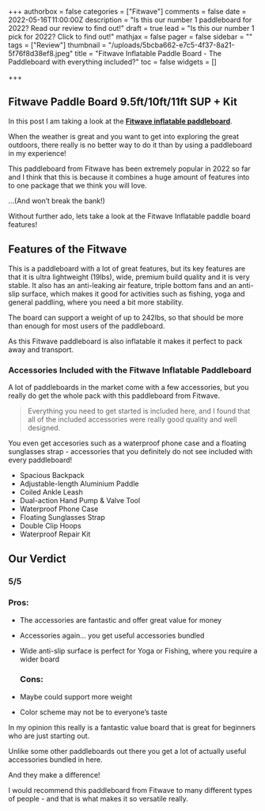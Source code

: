 +++
authorbox = false
categories = ["Fitwave"]
comments = false
date = 2022-05-16T11:00:00Z
description = "Is this our number 1 paddleboard for 2022? Read our review to find out!"
draft = true
lead = "Is this our number 1 pick for 2022? Click to find out!"
mathjax = false
pager = false
sidebar = ""
tags = ["Review"]
thumbnail = "/uploads/5bcba662-e7c5-4f37-8a21-5f76f8d38ef8.jpeg"
title = "Fitwave Inflatable Paddle Board - The Paddleboard with everything included?"
toc = false
widgets = []

+++
## Fitwave Paddle Board 9.5ft/10ft/11ft SUP + Kit

In this post I am taking a look at the [**Fitwave inflatable paddleboard**](#).  

When the weather is great and you want to get into exploring the great outdoors, there really is no better way to do it than by using a paddleboard in my experience!

This paddleboard from Fitwave has been extremely popular in 2022 so far and I think that this is because it combines a huge amount of features into to one package that we think you will love. 

…(And won’t break the bank!)

Without further ado, lets take a look at the Fitwave Inflatable paddle board features!

## Features of the Fitwave

This is a paddleboard with a lot of great features, but its key features are that it is ultra lightweight (19lbs), wide, premium build quality and it is very stable.  It also has an anti-leaking air feature, triple bottom fans and an anti-slip surface, which makes it good for activities such as fishing, yoga and general paddling, where you need a bit more stability.

The board can support a weight of up to 242lbs, so that should be more than enough for most users of the paddleboard.

As this Fitwave paddleboard is also inflatable it makes it perfect to pack away and transport.  

### Accessories Included with the Fitwave Inflatable Paddleboard

A lot of paddleboards in the market come with a few accessories, but you really do get the whole pack with this paddleboard from Fitwave.

> Everything you need to get started is included here, and I found that all of the included accessories were really good quality and well designed.  

You even get accesories such as a waterproof phone case and a floating sunglasses strap - accessories that you definitely do not see included with every paddleboard!

* Spacious Backpack
* Adjustable-length Aluminium Paddle
* Coiled Ankle Leash
* Dual-action Hand Pump & Valve Tool
* Waterproof Phone Case
* Floating Sunglasses Strap
* Double Clip Hoops
* Waterproof Repair Kit

## Our Verdict

### 5/5

### Pros:

* The accessories are fantastic and offer great value for money
* Accessories again… you get useful accessories bundled
* Wide anti-slip surface is perfect for Yoga or Fishing, where you require a wider board

  ### Cons:


* Maybe could support more weight
* Color scheme may not be to everyone’s taste

In my opinion this really is a fantastic value board that is great for beginners who are just starting out.

Unlike some other paddleboards out there you get a lot of actually useful accessories bundled in here.  

And they make a difference!

I would recommend this paddleboard from Fitwave to many different types of people - and that is what makes it so versatile really.